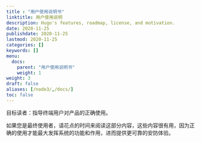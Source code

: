 ```yaml
---
title : "用户使用说明书"
linktitle: 用户使用说明
description: Hugo's features, roadmap, license, and motivation.
date: 2020-11-25
publishdate: 2020-11-25
lastmod: 2020-11-25
categories: []
keywords: []
menu:
  docs:
    parent: "用户使用说明书"
    weight: 1
weight: 3
draft: false
aliases: [/node3/,/docs/]
toc: false
---
```


目标读者：指导终端用户对产品的正确使用。

如果您是最终使用者，请花点的时间来阅读这部分内容，这些内容很有用，因为正确的使用才能最大发挥系统的功能和作用，进而提供更可靠的安防体验。
